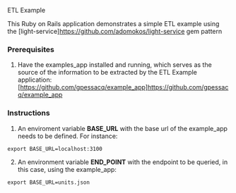 ETL Example

This Ruby on Rails application demonstrates a simple ETL example using the [light-service]https://github.com/adomokos/light-service gem pattern

### Prerequisites

1. Have the examples_app installed and running, which serves as the source of the information to be extracted by the ETL Example application:
[https://github.com/gpessacq/example_app]https://github.com/gpessacq/example_app


### Instructions

1. An enviroment variable **BASE_URL** with the base url of the example_app needs to be defined. 
For instance:

`export BASE_URL=localhost:3100`

2. An environment variable **END_POINT** with the endpoint to be queried, in this case, using the example_app:

`export BASE_URL=units.json`


